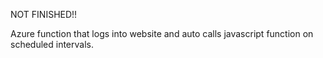 NOT FINISHED!!

Azure function that logs into website and auto calls javascript function on scheduled intervals.
